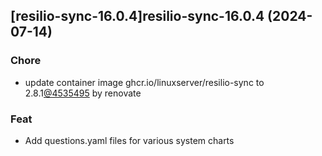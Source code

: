 

## [resilio-sync-16.0.4]resilio-sync-16.0.4 (2024-07-14)

### Chore



- update container image ghcr.io/linuxserver/resilio-sync to 2.8.1[@4535495](https://github.com/4535495) by renovate

### Feat



- Add questions.yaml files for various system charts